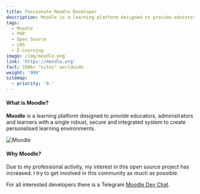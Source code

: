 ```yaml
---
title: Passionate Moodle Developer
description: Moodle is a learning platform designed to provide educators, administrators and learners with a single robust, secure and integrated system to create personalised learning environments.
tags:
  - Moodle
  - PHP
  - Open Source
  - LMS
  - E-Learning
image: /img/moodle.png
link: 'https://moodle.org'
fact: 100k+ "sites" worldwide
weight: '999'
sitemap:
  - priority: '0.'
---
```

#### What is Moodle?
**Moodle** is a learning platform designed to provide educators, administrators and learners with a single robust, secure and integrated system to create personalised learning environments. 

![Moodle](/img/moodle.png "Moodle")

#### Why Moodle?
Due to my professional activity, my interest in this open source project has increased. I try to get involved in this community as much as possible.

For all interested developers there is a Telegram [Moodle Dev Chat](https://telegram.me/moodledev).